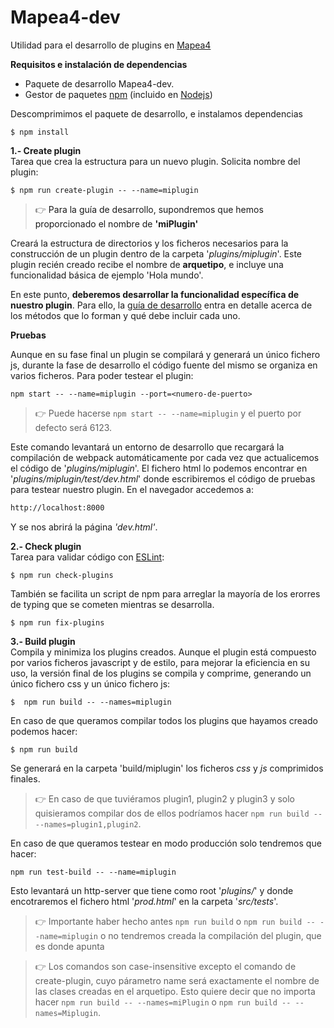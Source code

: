 # Mapea4-dev
Utilidad para el desarrollo de plugins en [Mapea4](https://github.com/sigcorporativo-ja/Mapea4)

**Requisitos e instalación de dependencias**

* Paquete de desarrollo Mapea4-dev.
* Gestor de paquetes [npm](https://www.npmjs.com/) (incluido en [Nodejs](https://nodejs.org/en/))

Descomprimimos el paquete de desarrollo, e instalamos dependencias  
```shell
$ npm install
```

**1.- Create plugin**  
Tarea que crea la estructura para un nuevo plugin. Solicita nombre del plugin:  
```shell
$ npm run create-plugin -- --name=miplugin
```
> :point_right:  <a> Para la guía de desarrollo, supondremos que hemos proporcionado el nombre de **'miPlugin'** </a>  

Creará la estructura de directorios y los ficheros necesarios para la construcción de un plugin dentro de la carpeta '_plugins/miplugin_'. Este plugin recién creado recibe el nombre de **arquetipo**, e incluye una funcionalidad básica de ejemplo 'Hola mundo'.

En este punto, **deberemos desarrollar la funcionalidad específica de nuestro plugin**. Para ello, la [guía de desarrollo](https://github.com/sigcorporativo-ja/Mapea4-dev/wiki) entra en detalle acerca de los métodos que lo forman y qué debe incluir cada uno.

**Pruebas**  

Aunque en su fase final un plugin se compilará y generará un único fichero js, durante la fase de desarrollo el código fuente del mismo se organiza en varios ficheros. Para poder testear el plugin:
```shell
npm start -- --name=miplugin --port=<numero-de-puerto>
```
> :point_right:
Puede hacerse `npm start -- --name=miplugin` y el puerto por defecto será 6123.

 Este comando levantará un entorno de desarrollo que recargará la compilación de webpack automáticamente por cada vez que actualicemos el código de '_plugins/miplugin_'. El fichero html lo podemos encontrar en '_plugins/miplugin/test/dev.html_' donde escribiremos el código de pruebas para testear nuestro plugin. En el navegador accedemos a:

```html
http://localhost:8000
```  
Y se nos abrirá la página _'dev.html'_.


**2.- Check plugin**  
Tarea para validar código con [ESLint](https://eslint.org/):
```shell
$ npm run check-plugins
```
También se facilita un script de npm para arreglar la mayoría de los erorres de typing que se cometen mientras se desarrolla.

```shell
$ npm run fix-plugins
```

**3.- Build plugin**  
Compila y minimiza los plugins creados. Aunque el plugin está compuesto por varios ficheros javascript y de estilo, para mejorar la eficiencia en su uso, la versión final de los plugins se compila y comprime, generando un único fichero css y un único fichero js:
```shell
$  npm run build -- --names=miplugin
```
En caso de que queramos compilar todos los plugins que hayamos creado podemos hacer:

```
$ npm run build
```

Se generará en la carpeta 'build/miplugin' los ficheros _css_ y _js_ comprimidos finales.

> :point_right: En caso de que tuviéramos plugin1,  plugin2 y plugin3 y solo quisieramos compilar dos de ellos podríamos hacer `npm run build -- --names=plugin1,plugin2`.

En caso de que queramos testear en modo producción solo tendremos que hacer:
```shell
npm run test-build -- --name=miplugin
```
Esto levantará un http-server que tiene como root '_plugins/_' y donde encotraremos el fichero html '_prod.html_' en la carpeta '_src/tests_'.
> :point_right:
Importante haber hecho antes `npm run build` o `npm run build -- --name=miplugin` o no tendremos creada la compilación del plugin, que es donde apunta

> :point_right:
Los comandos son case-insensitive excepto el comando de create-plugin, cuyo párametro name será exactamente el nombre de las clases creadas en el arquetipo. Esto quiere decir que no importa hacer `npm run build -- --names=miPlugin` o `npm run build -- --names=Miplugin`.
